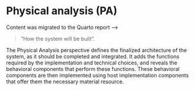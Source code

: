# Physical analysis (PA)

<!-->
Content was migrated to the Quarto report
-->

> “How the system will be built”.

The Physical Analysis perspective defines the finalized architecture of the system, as it should be completed and integrated. It adds the functions required by the implementation and technical choices, and reveals the behavioral components that perform these functions. These behavioral components are then implemented using host implementation components that offer them the necessary material resource.